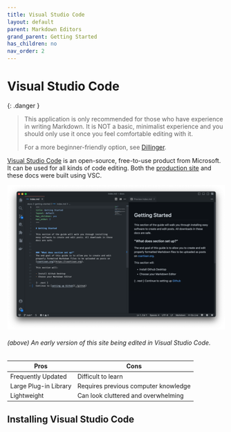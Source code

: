 ```yaml
---
title: Visual Studio Code
layout: default
parent: Markdown Editors
grand_parent: Getting Started
has_children: no
nav_order: 2
---
```


# Visual Studio Code

{: .danger }
> This application is only recommended for those who have experience in writing Markdown. It is NOT a basic, minimalist experience and you should only use it once you feel comfortable editing with it.
>
> For a more beginner-friendly option, see [Dillinger](./dillinger).

[Visual Studio Code](https://visualstudio.microsoft.com/#vscode-section) is an open-source, free-to-use product from Microsoft. It can be used for all kinds of code editing. Both the [production site](https://csartisan.github.io) and these docs were built using VSC.

![](/assets/img/vsc_markdown.png)
###### (above) An early version of this site being edited in Visual Studio Code.

|Pros |Cons |
|-----|-----|
Frequently Updated     |  Difficult to learn
Large Plug-in Library  |  Requires previous computer knowledge
Lightweight            |  Can look cluttered and overwhelming

## Installing Visual Studio Code

